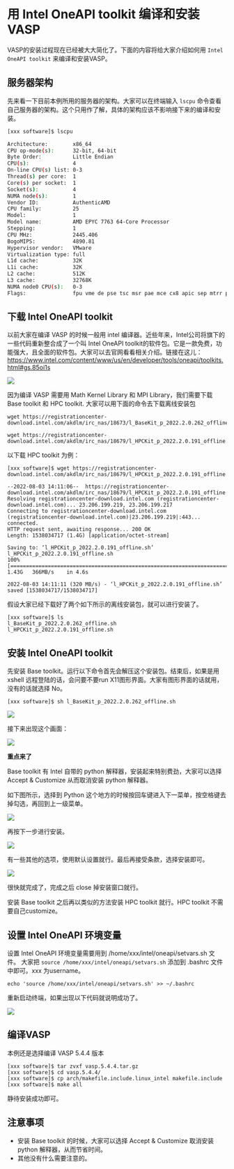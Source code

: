 # 用 Intel OneAPI toolkit 编译和安装VASP

VASP的安装过程现在已经被大大简化了。下面的内容将给大家介绍如何用 `Intel OneAPI toolkit` 来编译和安装VASP。

## 服务器架构
先来看一下目前本例所用的服务器的架构。大家可以在终端输入 `lscpu` 命令查看自己服务器的架构。这个只用作了解，具体的架构应该不影响接下来的编译和安装。

```bash
[xxx software]$ lscpu

Architecture:        x86_64
CPU op-mode(s):      32-bit, 64-bit
Byte Order:          Little Endian
CPU(s):              4
On-line CPU(s) list: 0-3
Thread(s) per core:  1
Core(s) per socket:  1
Socket(s):           4
NUMA node(s):        1
Vendor ID:           AuthenticAMD
CPU family:          25
Model:               1
Model name:          AMD EPYC 7763 64-Core Processor
Stepping:            1
CPU MHz:             2445.406
BogoMIPS:            4890.81
Hypervisor vendor:   VMware
Virtualization type: full
L1d cache:           32K
L1i cache:           32K
L2 cache:            512K
L3 cache:            32768K
NUMA node0 CPU(s):   0-3
Flags:               fpu vme de pse tsc msr pae mce cx8 apic sep mtrr pge mca cmov pat pse36 clflush mmx fxsr sse sse2 syscall nx mmxext fxsr_opt pdpe1gb rdtscp lm constant_tsc rep_good nopl tsc_reliable nonstop_tsc cpuid extd_apicid pni pclmulqdq ssse3 fma cx16 pcid sse4_1 sse4_2 x2apic movbe popcnt aes xsave avx f16c rdrand hypervisor lahf_lm extapic cr8_legacy abm sse4a misalignsse 3dnowprefetch osvw topoext cpb invpcid_single ibpb vmmcall fsgsbase bmi1 avx2 smep bmi2 invpcid rdseed adx smap clflushopt clwb sha_ni xsaveopt xsavec xgetbv1 xsaves clzero wbnoinvd arat umip pku ospke vaes vpclmulqdq rdpid overflow_recov succor
```

## 下载 Intel OneAPI toolkit
以前大家在编译 VASP 的时候一般用 intel 编译器。近些年来，Intel公司将旗下的一些代码重新整合成了一个叫 Intel OneAPI toolkit的软件包。它是一款免费，功能强大，且全面的软件包。大家可以去官网看看相关介绍。链接在这儿：
https://www.intel.com/content/www/us/en/developer/tools/oneapi/toolkits.html#gs.85oi1s

![](IN03/IN03_1.png)

因为编译 VASP 需要用 Math Kernel Library 和 MPI Library，我们需要下载 Base toolkit 和 HPC toolkit.
大家可以用下面的命令去下载离线安装包
```shell
wget https://registrationcenter-download.intel.com/akdlm/irc_nas/18673/l_BaseKit_p_2022.2.0.262_offline.sh

wget https://registrationcenter-download.intel.com/akdlm/irc_nas/18679/l_HPCKit_p_2022.2.0.191_offline.sh
```

以下载 HPC toolkit 为例：
```shell
[xxx software]$ wget https://registrationcenter-download.intel.com/akdlm/irc_nas/18679/l_HPCKit_p_2022.2.0.191_offline.sh

--2022-08-03 14:11:06--  https://registrationcenter-download.intel.com/akdlm/irc_nas/18679/l_HPCKit_p_2022.2.0.191_offline.sh
Resolving registrationcenter-download.intel.com (registrationcenter-download.intel.com)... 23.206.199.219, 23.206.199.217
Connecting to registrationcenter-download.intel.com (registrationcenter-download.intel.com)|23.206.199.219|:443... connected.
HTTP request sent, awaiting response... 200 OK
Length: 1538034717 (1.4G) [application/octet-stream]

Saving to: ‘l_HPCKit_p_2022.2.0.191_offline.sh’
l_HPCKit_p_2022.2.0.191_offline.sh                                 100%[===============================================================================================================================================================>]   1.43G   366MB/s    in 4.6s    

2022-08-03 14:11:11 (320 MB/s) - ‘l_HPCKit_p_2022.2.0.191_offline.sh’ saved [1538034717/1538034717]
```

假设大家已经下载好了两个如下所示的离线安装包，就可以进行安装了。
```shell
[xxx software]$ ls
l_BaseKit_p_2022.2.0.262_offline.sh  l_HPCKit_p_2022.2.0.191_offline.sh
```
## 安装 Intel OneAPI toolkit
先安装 Base toolkit。运行以下命令首先会解压这个安装包。结束后，如果是用 xshell 远程登陆的话，会问要不要run X11图形界面。大家有图形界面的话就用，没有的话就选择 No。

```shell
[xxx software]$ sh l_BaseKit_p_2022.2.0.262_offline.sh
```


![](IN03/IN03_2.png)

接下来出现这个画面：

![](IN03/IN03_3.png)

**重点来了**

Base toolkit 有 Intel 自带的 python 解释器，安装起来特别费劲，大家可以选择 Accept & Customize 从而取消安装 python 解释器。

如下图所示，选择到 Python 这个地方的时候按回车键进入下一菜单，按空格键去掉勾选，再回到上一级菜单。

![](IN03/IN03_4.png)

再按下一步进行安装。

![](IN03/IN03_5.png)

有一些其他的选项，使用默认设置就行。最后再接受条款，选择安装即可。

![](IN03/IN03_6.png)

很快就完成了，完成之后 close 掉安装窗口就行。

安装 Base toolkit 之后再以类似的方法安装 HPC toolkit 就行。HPC toolkit 不需要自己customize。

## 设置 Intel OneAPI 环境变量

设置 Intel OneAPI 环境变量需要用到 /home/xxx/intel/oneapi/setvars.sh 文件。
大家把 `source /home/xxx/intel/oneapi/setvars.sh` 添加到 .bashrc 文件中即可。xxx 为username。

```shell
echo 'source /home/xxx/intel/oneapi/setvars.sh' >> ~/.bashrc
```
重新启动终端，如果出现以下代码就说明成功了。

![](IN03/IN03_7.png)


## 编译VASP
本例还是选择编译 VASP 5.4.4 版本

```shell
[xxx software]$ tar zvxf vasp.5.4.4.tar.gz
[xxx software]$ cd vasp.5.4.4/
[xxx software]$ cp arch/makefile.include.linux_intel makefile.include
[xxx software]$ make all
```
静待安装成功即可。


## 注意事项
+ 安装 Base toolkit 的时候，大家可以选择 Accept & Customize 取消安装 python 解释器，从而节省时间。
+ 其他没有什么需要注意的。
